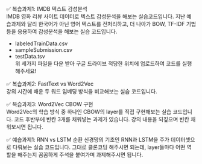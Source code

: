 :white_check_mark: 복습과제1: IMDB 텍스트 감성분석 <br>
IMDB 영화 리뷰 사이트 데이터로 텍스트 감성분석을 해보는 실습코드입니다. 지난 예습과제와 달리 한국어가 아닌 영어 텍스트를 전처리하고, 더 나아가 BOW, TF-IDF 기법 등을 응용하여 감성분석을 해보는 실습 코드입니다.

- labeledTrainData.csv <br>
- sampleSubmission.csv <br>
- testData.tsv<br>
위 세가지 파일을 다운 받아 구글 드라이브 적당한 위치에 업로드하여 코드를 실행해주세요!

:white_check_mark: 복습과제2: FastText vs Word2Vec <br>
강의 시간에 배운 두 워드 임베딩 방식을 비교해보는 실습 코드입니다.

:white_check_mark: 복습과제3: Word2Vec CBOW 구현 <br>
Word2Vec의 학습 방식 중 하나인 CBOW의 layer를 직접 구현해보는 실습 코드입니다. 코드 후반부에 빈칸 3개를 채워넣는 과제가 있습니다. 강의 내용을 되짚으며 빈칸 채워보시면 됩니다.

:white_check_mark: 예습과제1: RNN vs LSTM
순환 신경망의 기초인 RNN과 LSTM을 주가 데이터셋으로 다뤄보는 실습 코드입니다. 그대로 클론코딩 해주시면 되는데, layer들마다 어떤 역할을 해주는지 꼼꼼하게 주석을 붙여가며 과제해주시면 됩니다.
